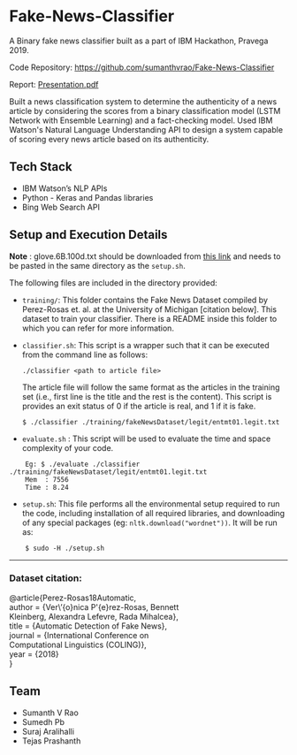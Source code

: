 # Fake-News-Classifier
A Binary fake news classifier built as a part of IBM Hackathon, Pravega 2019.

Code Repository: <a target="_blank" href="https://github.com/sumanthvrao/Fake-News-Classifier" rel="noreferrer noopener">https://github.com/sumanthvrao/Fake-News-Classifier</a>

Report: <a target="_blank" href="Report_PPT.pdf" rel="noreferrer noopener">Presentation.pdf</a>

Built a news classification system to determine the authenticity of a news article by considering the scores from a binary classification model (LSTM Network with Ensemble Learning) and a fact-checking model. Used IBM Watson's Natural Language Understanding API to design a system capable of scoring every news article based on its authenticity.

## Tech Stack
* IBM Watson’s NLP APIs
* Python - Keras and Pandas libraries
* Bing Web Search API

## Setup and Execution Details

**Note** : glove.6B.100d.txt should be downloaded from [this link](https://drive.google.com/open?id=1Z_1-zH21xT13ciUub1Ttd5v04RH3IXq9) and needs to be pasted in the same directory as the `setup.sh`.

The following files are included in the directory provided:

* `training/`: This folder contains the Fake News Dataset compiled by Perez-Rosas et. al. at the University of Michigan [citation below]. This dataset to train your classifier. There is a README inside this folder to which you can refer for more information.

* `classifier.sh`: This script is a wrapper such that it can be executed from the command line as follows:

    ```./classifier <path to article file>```

    The article file will follow the same format as the articles in the training set (i.e., first line is the title and the rest is the content). This script is provides an exit status of 0 if the article is real, and 1 if it is fake.

    ```
    $ ./classifier ./training/fakeNewsDataset/legit/entmt01.legit.txt
    ```

* `evaluate.sh` : This script will be used to evaluate the time and space complexity of your code.
```
    Eg: $ ./evaluate ./classifier ./training/fakeNewsDataset/legit/entmt01.legit.txt
    Mem  : 7556
    Time : 8.24
```

* `setup.sh`: This file performs all the environmental setup required to run the code, including installation of all required libraries, and downloading of any special packages (eg: `nltk.download("wordnet"))`. It will be run as:
```
    $ sudo -H ./setup.sh
```
----

### Dataset citation:

@article{Perez-Rosas18Automatic, <br/>
author = {Ver\’{o}nica P\'{e}rez-Rosas, Bennett  <br/>Kleinberg, Alexandra Lefevre, Rada Mihalcea}, <br/>
title = {Automatic Detection of Fake News}, <br/>
journal = {International Conference on  <br/>Computational Linguistics (COLING)}, <br/>
year = {2018} <br/>
}

## Team
* Sumanth V Rao
* Sumedh Pb
* Suraj Aralihalli
* Tejas Prashanth
